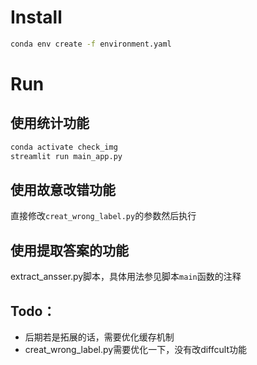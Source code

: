 # Install
```bash
conda env create -f environment.yaml
```

# Run
## 使用统计功能
```bash
conda activate check_img
streamlit run main_app.py
```

## 使用故意改错功能
直接修改`creat_wrong_label.py`的参数然后执行

## 使用提取答案的功能
extract_ansser.py脚本，具体用法参见脚本`main`函数的注释

## Todo：
- 后期若是拓展的话，需要优化缓存机制
- creat_wrong_label.py需要优化一下，没有改diffcult功能